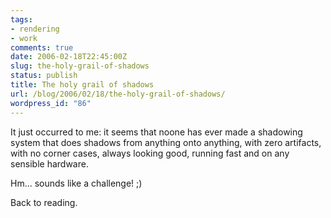 ```yaml
---
tags:
- rendering
- work
comments: true
date: 2006-02-18T22:45:00Z
slug: the-holy-grail-of-shadows
status: publish
title: The holy grail of shadows
url: /blog/2006/02/18/the-holy-grail-of-shadows/
wordpress_id: "86"
---
```


It just occurred to me: it seems that noone has ever made a shadowing system that does shadows from anything onto anything, with zero artifacts, with no corner cases, always looking good, running fast and on any sensible hardware.

Hm... sounds like a challenge! ;)

Back to reading.

